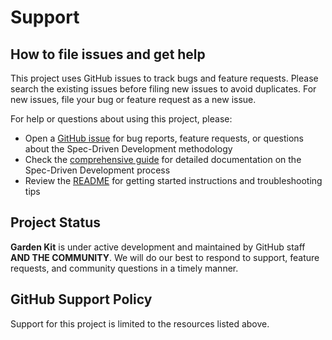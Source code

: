# Support 

## How to file issues and get help

This project uses GitHub issues to track bugs and feature requests. Please search the existing issues before filing new issues to avoid duplicates. For new issues, file your bug or feature request as a new issue.

For help or questions about using this project, please:

- Open a [GitHub issue](https://github.com/github/spec-kit/issues/new) for bug reports, feature requests, or questions about the Spec-Driven Development methodology
- Check the [comprehensive guide](./spec-driven.md) for detailed documentation on the Spec-Driven Development process
- Review the [README](./README.md) for getting started instructions and troubleshooting tips

## Project Status

**Garden Kit** is under active development and maintained by GitHub staff **AND THE COMMUNITY**. We will do our best to respond to support, feature requests, and community questions in a timely manner.

## GitHub Support Policy

Support for this project is limited to the resources listed above.

